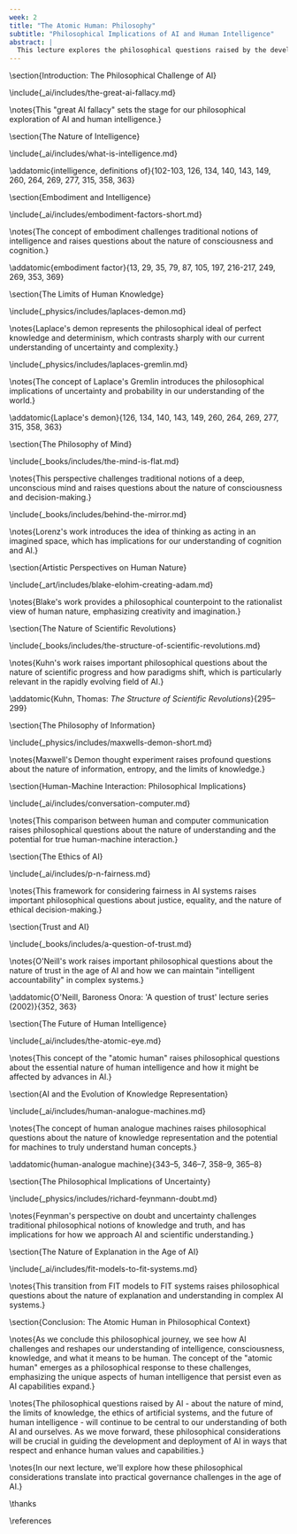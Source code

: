 ```yaml
---
week: 2
title: "The Atomic Human: Philosophy"
subtitle: "Philosophical Implications of AI and Human Intelligence"
abstract: |
  This lecture explores the philosophical questions raised by the development of artificial intelligence and our evolving understanding of human cognition. We examine key philosophical concepts related to intelligence, consciousness, and the nature of knowledge, and how these ideas are challenged and reshaped by advances in AI. By understanding these philosophical perspectives, we gain deeper insights into what it means to be human in the age of artificial intelligence.
---
```


\section{Introduction: The Philosophical Challenge of AI}

\include{_ai/includes/the-great-ai-fallacy.md}

\notes{This "great AI fallacy" sets the stage for our philosophical exploration of AI and human intelligence.}

\section{The Nature of Intelligence}

\include{_ai/includes/what-is-intelligence.md}

\addatomic{intelligence, definitions of}{102-103, 126, 134, 140, 143, 149, 260, 264, 269, 277, 315, 358, 363}

\section{Embodiment and Intelligence}

\include{_ai/includes/embodiment-factors-short.md}

\notes{The concept of embodiment challenges traditional notions of intelligence and raises questions about the nature of consciousness and cognition.}

\addatomic{embodiment factor}{13, 29, 35, 79, 87, 105, 197, 216-217, 249, 269, 353, 369}

\section{The Limits of Human Knowledge}

\include{_physics/includes/laplaces-demon.md}

\notes{Laplace's demon represents the philosophical ideal of perfect knowledge and determinism, which contrasts sharply with our current understanding of uncertainty and complexity.}

\include{_physics/includes/laplaces-gremlin.md}

\notes{The concept of Laplace's Gremlin introduces the philosophical implications of uncertainty and probability in our understanding of the world.}

\addatomic{Laplace's demon}{126, 134, 140, 143, 149, 260, 264, 269, 277, 315, 358, 363}

\section{The Philosophy of Mind}

\include{_books/includes/the-mind-is-flat.md}

\notes{This perspective challenges traditional notions of a deep, unconscious mind and raises questions about the nature of consciousness and decision-making.}

\include{_books/includes/behind-the-mirror.md}

\notes{Lorenz's work introduces the idea of thinking as acting in an imagined space, which has implications for our understanding of cognition and AI.}

\section{Artistic Perspectives on Human Nature}

\include{_art/includes/blake-elohim-creating-adam.md}

\notes{Blake's work provides a philosophical counterpoint to the rationalist view of human nature, emphasizing creativity and imagination.}

\section{The Nature of Scientific Revolutions}

\include{_books/includes/the-structure-of-scientific-revolutions.md}

\notes{Kuhn's work raises important philosophical questions about the nature of scientific progress and how paradigms shift, which is particularly relevant in the rapidly evolving field of AI.}

\addatomic{Kuhn, Thomas: *The Structure of Scientific Revolutions*}{295–299}

\section{The Philosophy of Information}

\include{_physics/includes/maxwells-demon-short.md}

\notes{Maxwell's Demon thought experiment raises profound questions about the nature of information, entropy, and the limits of knowledge.}

\section{Human-Machine Interaction: Philosophical Implications}

\include{_ai/includes/conversation-computer.md}

\notes{This comparison between human and computer communication raises philosophical questions about the nature of understanding and the potential for true human-machine interaction.}

\section{The Ethics of AI}

\include{_ai/includes/p-n-fairness.md}

\notes{This framework for considering fairness in AI systems raises important philosophical questions about justice, equality, and the nature of ethical decision-making.}

\section{Trust and AI}

\include{_books/includes/a-question-of-trust.md}

\notes{O'Neill's work raises important philosophical questions about the nature of trust in the age of AI and how we can maintain "intelligent accountability" in complex systems.}

\addatomic{O'Neill, Baroness Onora: 'A question of trust' lecture series (2002)}{352, 363}

\section{The Future of Human Intelligence}

\include{_ai/includes/the-atomic-eye.md}

\notes{This concept of the "atomic human" raises philosophical questions about the essential nature of human intelligence and how it might be affected by advances in AI.}

\section{AI and the Evolution of Knowledge Representation}

\include{_ai/includes/human-analogue-machines.md}

\notes{The concept of human analogue machines raises philosophical questions about the nature of knowledge representation and the potential for machines to truly understand human concepts.}

\addatomic{human-analogue machine}{343–5, 346–7, 358–9, 365–8}

\section{The Philosophical Implications of Uncertainty}

\include{_physics/includes/richard-feynmann-doubt.md}

\notes{Feynman's perspective on doubt and uncertainty challenges traditional philosophical notions of knowledge and truth, and has implications for how we approach AI and scientific understanding.}

\section{The Nature of Explanation in the Age of AI}

\include{_ai/includes/fit-models-to-fit-systems.md}

\notes{This transition from FIT models to FIT systems raises philosophical questions about the nature of explanation and understanding in complex AI systems.}

\section{Conclusion: The Atomic Human in Philosophical Context}

\notes{As we conclude this philosophical journey, we see how AI challenges and reshapes our understanding of intelligence, consciousness, knowledge, and what it means to be human. The concept of the "atomic human" emerges as a philosophical response to these challenges, emphasizing the unique aspects of human intelligence that persist even as AI capabilities expand.}

\notes{The philosophical questions raised by AI - about the nature of mind, the limits of knowledge, the ethics of artificial systems, and the future of human intelligence - will continue to be central to our understanding of both AI and ourselves. As we move forward, these philosophical considerations will be crucial in guiding the development and deployment of AI in ways that respect and enhance human values and capabilities.}

\notes{In our next lecture, we'll explore how these philosophical considerations translate into practical governance challenges in the age of AI.}

\thanks

\references
